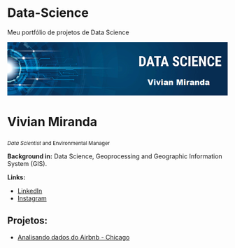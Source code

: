 # Data-Science 
Meu portfólio de projetos de Data Science


<p align="center">
  <img src="https://github.com/vivianmiranda-py/Data-Science/blob/master/banner_pronto.png?raw=true" >
</p>

# Vivian Miranda
<sub>*Data Scientist* and Environmental Manager</sub>


**Background in:** Data Science, Geoprocessing and Geographic Information System (GIS).

**Links:**

* [LinkedIn](https://www.linkedin.com/in/vivian-miranda-9821571a6/)
* [Instagram](https://www.instagram.com/vivianmiranda.ds/?hl=pt-br)


## Projetos:
* [Analisando dados do Airbnb - Chicago](https://github.com/vivianmiranda-py/Data-Science/blob/master/Analisando_Dados_Airbnb_chicago%20(1).ipynb)

